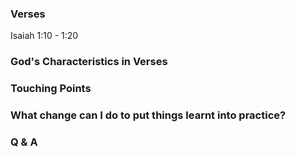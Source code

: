 ### Verses
Isaiah 1:10 - 1:20

### God's Characteristics in Verses

### Touching Points

### What change can I do to put things learnt into practice?

### Q & A
